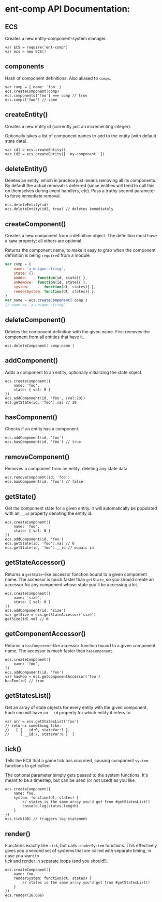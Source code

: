 

<!-- Start ecs.js -->

# ent-comp API Documentation:

## ECS 
Creates a new entity-component-system manager.

	var ECS = require('ent-comp')
	var ecs = new ECS()

## components

Hash of component definitions. Also aliased to `comps`.

	var comp = { name: 'foo' }
	ecs.createComponent(comp)
	ecs.components['foo'] === comp // true
	ecs.comps['foo'] // same

## createEntity()

Creates a new entity id (currently just an incrementing integer).

Optionally takes a list of component names to add to the entity (with default state data).

	var id1 = ecs.createEntity()
	var id2 = ecs.createEntity([ 'my-component' ])

## deleteEntity()

Deletes an entity, which in practice just means removing all its components.
By default the actual removal is deferred (since entities will tend to call this 
on themselves during event handlers, etc).
Pass a truthy second parameter to force immediate removal.

	ecs.deleteEntity(id)
	ecs.deleteEntity(id2, true) // deletes immediately

## createComponent()

Creates a new component from a definition object. 
The definition must have a `name` property; all others are optional.

Returns the component name, to make it easy to grab when the component definition is 
being `require`d from a module.

```js
var comp = {
	name: 'a-unique-string',
	state: {},
	onAdd:     function(id, state){ },
	onRemove:  function(id, state){ },
	system:       function(dt, states){ },
	renderSystem: function(dt, states){ },
}
var name = ecs.createComponent( comp )
// name == 'a-unique-string'
```

## deleteComponent()

Deletes the component definition with the given name. 
First removes the component from all entities that have it.

	ecs.deleteComponent( comp.name )

## addComponent()

Adds a component to an entity, optionally initializing the state object.

	ecs.createComponent({
		name: 'foo',
		state: { val: 0 }
	})
	ecs.addComponent(id, 'foo', {val:20})
	ecs.getState(id, 'foo').val // 20

## hasComponent()

Checks if an entity has a component.

	ecs.addComponent(id, 'foo')
	ecs.hasComponent(id, 'foo') // true

## removeComponent()

Removes a component from an entity, deleting any state data.

	ecs.removeComponent(id, 'foo')
	ecs.hasComponent(id, 'foo') // false

## getState()

Get the component state for a given entity.
It will automatically be populated with an `__id` property denoting the entity id.

	ecs.createComponent({
		name: 'foo',
		state: { val: 0 }
	})
	ecs.addComponent(id, 'foo')
	ecs.getState(id, 'foo').val // 0
	ecs.getState(id, 'foo').__id // equals id

## getStateAccessor()

Returns a `getState`-like accessor function bound to a given component name. 
The accessor is much faster than `getState`, so you should create an accessor 
for any component whose state you'll be accessing a lot.

	ecs.createComponent({
		name: 'size',
		state: { val: 0 }
	})
	ecs.addComponent(id, 'size')
	var getSize = ecs.getStateAccessor('size')
	getSize(id).val // 0

## getComponentAccessor()

Returns a `hasComponent`-like accessor function bound to a given component name. 
The accessor is much faster than `hasComponent`.

	ecs.createComponent({
		name: 'foo',
	})
	ecs.addComponent(id, 'foo')
	var hasFoo = ecs.getComponentAccessor('foo')
	hasFoo(id) // true

## getStatesList()

Get an array of state objects for every entity with the given component. 
Each one will have an `__id` property for which entity it refers to.

	var arr = ecs.getStatesList('foo')
	// returns something like:
	//   [ { __id:0, stateVar:1 },
	//     { __id:7, stateVar:6 }  ]

## tick()

Tells the ECS that a game tick has occurred, causing component `system` functions to get called.

The optional parameter simply gets passed to the system functions. It's meant to be a 
timestep, but can be used (or not used) as you like.    

	ecs.createComponent({
		name: foo,
		system: function(dt, states) {
			// states is the same array you'd get from #getStatesList()
			console.log(states.length)
		}
	})
	ecs.tick(30) // triggers log statement

## render()

Functions exactly like `tick`, but calls `renderSystem` functions.
This effectively gives you a second set of systems that are 
called with separate timing, in case you want to  
[tick and render in separate loops](http://gafferongames.com/game-physics/fix-your-timestep/)
(and you should!).

	ecs.createComponent({
		name: foo,
		renderSystem: function(dt, states) {
			// states is the same array you'd get from #getStatesList()
		}
	})
	ecs.render(16.666)

<!-- End ecs.js -->

